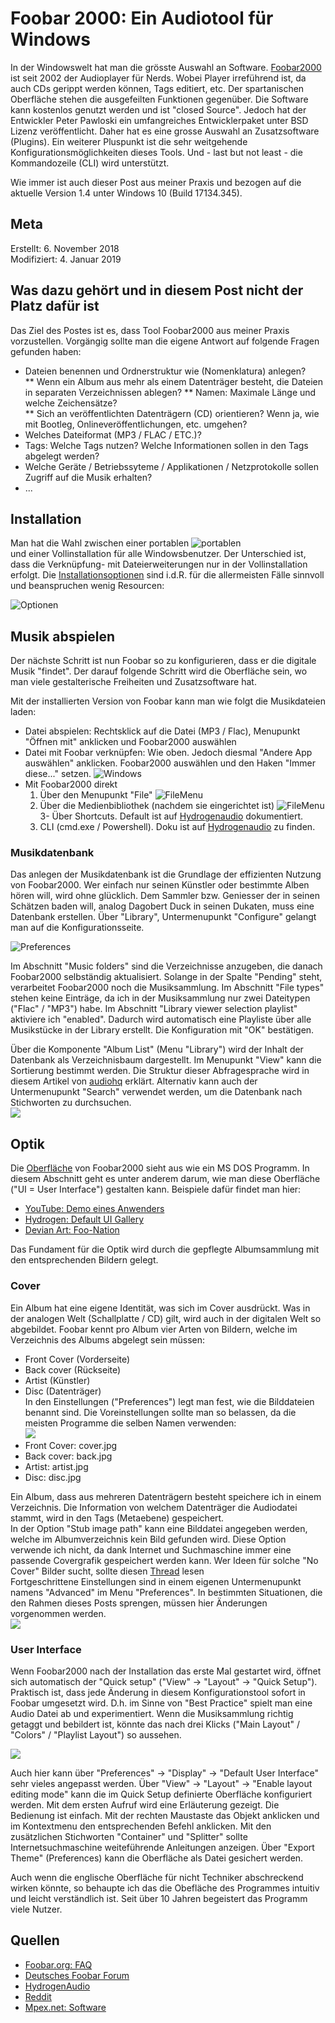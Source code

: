 # Foobar 2000: Ein Audiotool für Windows

In der Windowswelt hat man die grösste Auswahl an Software. [Foobar2000](http://www.foobar2000.org) ist seit 2002 der Audioplayer für Nerds. Wobei Player irreführend ist, da auch CDs gerippt werden können, Tags editiert, etc. Der spartanischen Oberfläche stehen die ausgefeilten Funktionen gegenüber. Die Software kann kostenlos genutzt werden und ist "closed Source". Jedoch hat der Entwickler Peter Pawloski ein umfangreiches Entwicklerpaket unter BSD Lizenz veröffentlicht. Daher hat es eine grosse Auswahl an Zusatzsoftware (Plugins). Ein weiterer Pluspunkt ist die sehr weitgehende Konfigurationsmöglichkeiten dieses Tools. Und - last but not least - die Kommandozeile (CLI) wird unterstützt.

Wie immer ist auch dieser Post aus meiner Praxis und bezogen auf die aktuelle Version 1.4 unter Windows 10 (Build 17134.345).  

## Meta

Erstellt:		6. November 2018  
Modifiziert:	4. Januar 2019  

## Was dazu gehört und in diesem Post nicht der Platz dafür ist

Das Ziel des Postes ist es, dass Tool Foobar2000 aus meiner Praxis vorzustellen. Vorgängig sollte man die eigene Antwort auf folgende Fragen gefunden haben:  

* Dateien benennen und Ordnerstruktur wie (Nomenklatura) anlegen?  
** Wenn ein Album aus mehr als einem Datenträger besteht, die Dateien in separaten Verzeichnissen ablegen?
** Namen: Maximale Länge und welche Zeichensätze?  
** Sich an veröffentlichten Datenträgern (CD) orientieren? Wenn ja, wie mit Bootleg, Onlineveröffentlichungen, etc. umgehen?  
* Welches Dateiformat (MP3 / FLAC / ETC.)?  
* Tags: Welche Tags nutzen? Welche Informationen sollen in den Tags abgelegt werden?
* Welche Geräte / Betriebssyteme / Applikationen / Netzprotokolle sollen Zugriff auf die Musik erhalten?
* ...

## Installation  

Man hat die Wahl zwischen einer portablen ![portablen](..\foobar\install.jpg)   
und einer Vollinstallation für alle Windowsbenutzer. Der Unterschied ist, dass die Verknüpfung- mit Dateierweiterungen nur in der Vollinstallation erfolgt. 
Die [Installationsoptionen](http://wiki.hydrogenaud.io/index.php?title=Foobar2000:Components#Included_in_the_installer) sind i.d.R. für die allermeisten Fälle sinnvoll und beanspruchen wenig Resourcen:  

![Optionen](..\foobar\install-option.jpg)  

## Musik abspielen

Der nächste Schritt ist nun Foobar so zu konfigurieren, dass er die digitale Musik "findet". Der darauf folgende Schritt wird die Oberfläche sein, wo man viele gestalterische Freiheiten und Zusatzsoftware hat.

Mit der installierten Version von Foobar kann man wie folgt die Musikdateien laden:  
*  Datei abspielen: Rechtsklick auf die Datei (MP3 / Flac), Menupunkt "Öffnen mit" anklicken und Foobar2000 auswählen
*  Datei mit Foobar verknüpfen: Wie oben. Jedoch diesmal "Andere App auswählen" anklicken. Foobar2000 auswählen und den Haken "Immer diese..." setzen.  ![Windows](..\foobar\dateityp.jpg)  
*  Mit Foobar2000 direkt  
   1. Über den Menupunkt "File"   ![FileMenu](..\foobar\filemenu.jpg)
   2. Über die Medienbibliothek (nachdem sie eingerichtet ist)  ![FileMenu](..\foobar\library.jpg)
   3- Über Shortcuts. Default ist auf [Hydrogenaudio](https://wiki.hydrogenaud.io/index.php?title=Foobar2000:Preferences:General:Keyboard_Shortcuts#Key) dokumentiert.  
   1. CLI (cmd.exe / Powershell). Doku ist auf [Hydrogenaudio](https://wiki.hydrogenaud.io/index.php?title=Foobar2000:Commandline_Guide) zu finden.  

### Musikdatenbank

Das anlegen der Musikdatenbank ist die Grundlage der effizienten Nutzung von Foobar2000. Wer einfach nur seinen Künstler oder bestimmte Alben hören will, wird ohne glücklich. Dem Sammler bzw. Geniesser der in seinen Schätzen baden will, analog Dagobert Duck in seinen Dukaten, muss eine Datenbank erstellen. Über "Library", Untermenupunkt "Configure" gelangt man auf die Konfigurationsseite.  

![Preferences](..\foobar\preferences.jpg)  

Im Abschnitt "Music folders" sind die Verzeichnisse anzugeben, die danach Foobar2000 selbständig aktualisiert. Solange in der Spalte "Pending" steht, verarbeitet Foobar2000 noch die Musiksammlung. Im Abschnitt "File types" stehen keine Einträge, da ich in der Musiksammlung nur zwei Dateitypen ("Flac" / "MP3") habe. Im Abschnitt "Library viewer selection playlist" aktiviere ich "enabled". Dadurch wird automatisch eine Playliste über alle Musikstücke in der Library erstellt. Die Konfiguration mit "OK" bestätigen.  

Über die Komponente "Album List" (Menu "Library") wird der Inhalt der Datenbank als Verzeichnisbaum dargestellt. Im Menupunkt "View" kann die Sortierung bestimmt werden. Die Struktur dieser Abfragesprache wird in diesem Artikel von [audiohq](https://www.audiohq.de/viewtopic.php?id=1089) erklärt. Alternativ kann auch der Untermenupunkt "Search" verwendet werden, um die Datenbank nach Stichworten zu durchsuchen.  
![](../foobar/album-list.jpg)

## Optik  

Die [Oberfläche](https://www.foobar2000.org/screenshots) von Foobar2000 sieht aus wie ein MS DOS Programm. In diesem Abschnitt geht es unter anderem darum, wie man diese Oberfläche ("UI = User Interface") gestalten kann. Beispiele dafür findet man hier:
* [YouTube: Demo eines Anwenders](https://www.youtube.com/watch?v=s-GOWSfX3X8)  
* [Hydrogen: Default UI Gallery](https://hydrogenaud.io/index.php?PHPSESSID=njne49qs158lkq1k8ft97b8bg1&topic=58574.475)
* [Devian Art: Foo-Nation](https://www.deviantart.com/popular-all-time/?section=&global=1&q=foobar2000&offset=0)  

Das Fundament für die Optik wird durch die gepflegte Albumsammlung mit den entsprechenden Bildern gelegt.  

### Cover  

Ein Album hat eine eigene Identität, was sich im Cover ausdrückt. Was in der analogen Welt (Schallplatte / CD) gilt, wird auch in der digitalen Welt so abgebildet. Foobar kennt pro Album vier Arten von Bildern, welche im Verzeichnis des Albums abgelegt sein müssen:      
* Front Cover (Vorderseite)
* Back cover  (Rückseite)
* Artist       (Künstler) 
* Disc         (Datenträger)  
In den Einstellungen ("Preferences") legt man fest, wie die Bilddateien benannt sind. Die Voreinstellungen sollte man so belassen, da die meisten Programme die selben Namen verwenden:  
![](../foobar/display.jpg)  
* Front Cover:    cover.jpg
* Back cover:     back.jpg
* Artist:         artist.jpg
* Disc:           disc.jpg

Ein Album, dass aus mehreren Datenträgern besteht speichere ich in einem Verzeichnis. Die Information von welchem Datenträger die Audiodatei stammt, wird in den Tags (Metaebene) gespeichert.  
In der Option "Stub image path" kann eine Bilddatei angegeben werden, welche im Albumverzeichnis kein Bild gefunden wird. Diese Option verwende ich nicht, da dank Internet und Suchmaschine immer eine passende Covergrafik gespeichert werden kann. Wer Ideen für solche "No Cover" Bilder sucht, sollte diesen [Thread](https://hydrogenaud.io/index.php/topic,34341.0.html) lesen  
Fortgeschrittene Einstellungen sind in einem eigenen Untermenupunkt namens "Advanced" im Menu "Preferences". In bestimmten Situationen, die den Rahmen dieses Posts sprengen, müssen hier Änderungen vorgenommen werden.  
![](../foobar/display-ad.jpg)   

### User Interface

Wenn Foobar2000 nach der Installation das erste Mal gestartet wird, öffnet sich automatisch der "Quick setup" ("View" -> "Layout" -> "Quick Setup"). Praktisch ist, dass jede Änderung in diesem Konfigurationstool sofort in Foobar umgesetzt wird. D.h. im Sinne von "Best Practice" spielt man eine Audio Datei ab und experimentiert. Wenn die Musiksammlung richtig getaggt und bebildert ist, könnte das nach drei Klicks ("Main Layout" / "Colors" / "Playlist Layout") so aussehen.  

![](../foobar/UI-Quick.jpg)   

Auch hier kann über "Preferences" -> "Display" -> "Default User Interface" sehr vieles angepasst werden. Über "View" -> "Layout" -> "Enable layout editing mode" kann die im Quick Setup definierte Oberfläche konfiguriert werden. Mit dem ersten Aufruf wird eine Erläuterung gezeigt. Die Bedienung ist einfach. Mit der rechten Maustaste das Objekt anklicken und im Kontextmenu den entsprechenden Befehl anklicken. Mit den zusätzlichen Stichworten "Container" und "Splitter" sollte Internetsuchmaschine weiteführende Anleitungen anzeigen. Über "Export Theme" (Preferences) kann die Oberfläche als Datei gesichert werden.  

Auch wenn die englische Oberfläche für nicht Techniker abschreckend wirken könnte, so behaupte ich das die Obefläche des Programmes intuitiv und leicht verständlich ist. Seit über 10 Jahren begeistert das Programm viele Nutzer.

## Quellen

* [Foobar.org: FAQ](https://www.foobar2000.org/FAQ)
* [Deutsches Foobar Forum](http://foobar-users.de/index.php)
* [HydrogenAudio](https://hydrogenaud.io/index.php?PHPSESSID=e5or8l3adon8cu3m59rj1l51p6&board=28.0)
* [Reddit](https://www.reddit.com/r/foobar2000/)
* [Mpex.net: Software](http://www.mpx.net/forum/viewforum.php?f=5)